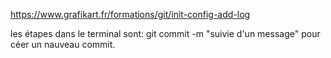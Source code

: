 https://www.grafikart.fr/formations/git/init-config-add-log


les étapes dans le terminal sont: git commit -m "suivie d'un message" pour céer un nauveau commit.

